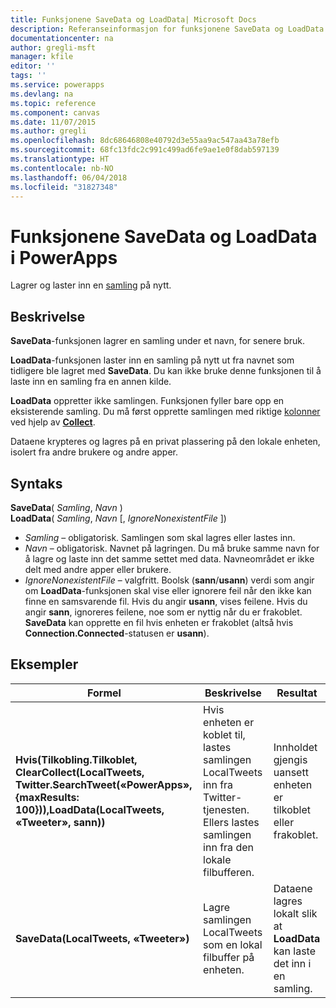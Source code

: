 ```yaml
---
title: Funksjonene SaveData og LoadData| Microsoft Docs
description: Referanseinformasjon for funksjonene SaveData og LoadData i PowerApps, inkludert syntaks
documentationcenter: na
author: gregli-msft
manager: kfile
editor: ''
tags: ''
ms.service: powerapps
ms.devlang: na
ms.topic: reference
ms.component: canvas
ms.date: 11/07/2015
ms.author: gregli
ms.openlocfilehash: 8dc68646808e40792d3e55aa9ac547aa43a78efb
ms.sourcegitcommit: 68fc13fdc2c991c499ad6fe9ae1e0f8dab597139
ms.translationtype: HT
ms.contentlocale: nb-NO
ms.lasthandoff: 06/04/2018
ms.locfileid: "31827348"
---
```

# <a name="savedata-and-loaddata-functions-in-powerapps"></a>Funksjonene SaveData og LoadData i PowerApps
Lagrer og laster inn en [samling](../working-with-data-sources.md#collections) på nytt.

## <a name="description"></a>Beskrivelse
**SaveData**-funksjonen lagrer en samling under et navn, for senere bruk.  

**LoadData**-funksjonen laster inn en samling på nytt ut fra navnet som tidligere ble lagret med **SaveData**. Du kan ikke bruke denne funksjonen til å laste inn en samling fra en annen kilde.  

**LoadData** oppretter ikke samlingen. Funksjonen fyller bare opp en eksisterende samling. Du må først opprette samlingen med riktige [kolonner](../working-with-tables.md#columns) ved hjelp av **[Collect](function-clear-collect-clearcollect.md)**.

Dataene krypteres og lagres på en privat plassering på den lokale enheten, isolert fra andre brukere og andre apper.  

## <a name="syntax"></a>Syntaks
**SaveData**( *Samling*, *Navn* )<br>**LoadData**( *Samling*, *Navn* [, *IgnoreNonexistentFile* ])

* *Samling* – obligatorisk.  Samlingen som skal lagres eller lastes inn.
* *Navn* – obligatorisk.  Navnet på lagringen. Du må bruke samme navn for å lagre og laste inn det samme settet med data. Navneområdet er ikke delt med andre apper eller brukere.
* *IgnoreNonexistentFile* – valgfritt. Boolsk (**sann**/**usann**) verdi som angir om **LoadData**-funksjonen skal vise eller ignorere feil når den ikke kan finne en samsvarende fil. Hvis du angir **usann**, vises feilene. Hvis du angir **sann**, ignoreres feilene, noe som er nyttig når du er frakoblet. **SaveData** kan opprette en fil hvis enheten er frakoblet (altså hvis **Connection.Connected**-statusen er **usann**).

## <a name="examples"></a>Eksempler
| Formel | Beskrivelse | Resultat |
| --- | --- | --- |
| **Hvis(Tilkobling.Tilkoblet, ClearCollect(LocalTweets, Twitter.SearchTweet(«PowerApps», {maxResults: 100})),LoadData(LocalTweets, «Tweeter», sann))** |Hvis enheten er koblet til, lastes samlingen LocalTweets inn fra Twitter-tjenesten. Ellers lastes samlingen inn fra den lokale filbufferen. |Innholdet gjengis uansett enheten er tilkoblet eller frakoblet. |
| **SaveData(LocalTweets, «Tweeter»)** |Lagre samlingen LocalTweets som en lokal filbuffer på enheten. |Dataene lagres lokalt slik at **LoadData** kan laste det inn i en samling. |

